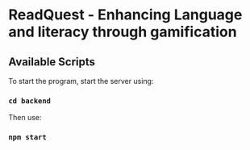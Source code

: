 # ReadQuest - Enhancing Language and literacy through gamification 



## Available Scripts


To start the program, start the server using:
### `cd backend`
Then use:
### `npm start`
